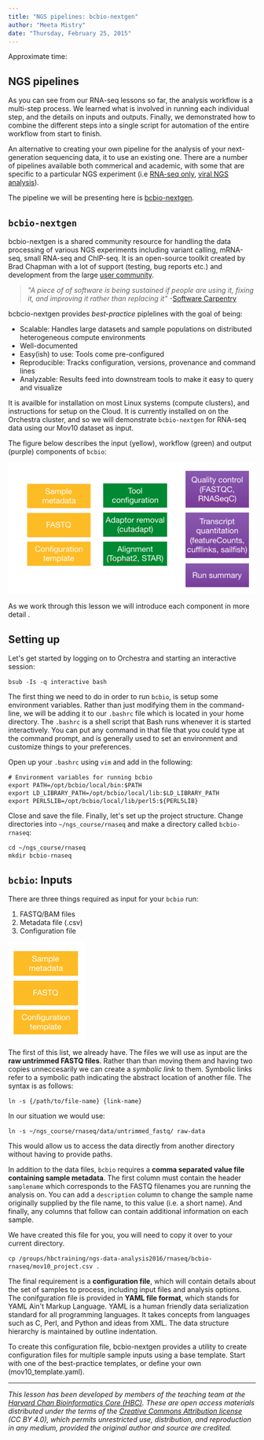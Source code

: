 ```yaml
---
title: "NGS pipelines: bcbio-nextgen"
author: "Meeta Mistry"
date: "Thursday, February 25, 2015"
---
```


Approximate time: 


## NGS pipelines

As you can see from our RNA-seq lessons so far, the analysis workflow is a multi-step process. We learned what is involved in running each individual step, and the details on inputs and outputs. Finally, we demonstrated how to combine the different steps into a single script for automation of the entire workflow from start to finish.

An alternative to creating your own pipeline for the analysis of your next-generation sequencing data, it to use an existing one. There are a number of pipelines available both commerical and academic, with some that are specific to a particular NGS experiment (i.e [RNA-seq only](http://www.biomedcentral.com/content/pdf/1471-2164-16-S6-S3.pdf), [viral NGS analysis](http://viral-ngs.readthedocs.org/en/latest/)).

The pipeline we will be presenting here is [bcbio-nextgen](https://bcbio-nextgen.readthedocs.org/en/latest/).


## `bcbio-nextgen`

bcbio-nextgen is a shared community resource for handling the data processing of various NGS experiments including variant calling, mRNA-seq, small RNA-seq and ChIP-seq. It is an open-source toolkit created by Brad Chapman with a lot of support (testing, bug reports etc.) and development from the large [user community](https://bcbio-nextgen.readthedocs.org/en/latest/contents/introduction.html#users).

> *"A piece of of software is being sustained if people are using it, fixing it, and improving it rather than replacing it"*
> -[Software Carpentry](http://software-carpentry.org/blog/2014/08/sustainability.html)
>

bcbcio-nextgen provides *best-practice* piplelines with the goal of being:

* Scalable: Handles large datasets and sample populations on distributed heterogeneous compute environments
* Well-documented
* Easy(ish) to use: Tools come pre-configured
* Reproducible: Tracks configuration, versions, provenance and command lines
* Analyzable: Results feed into downstream tools to make it easy to query and visualize

It is availble for installation on most Linux systems (compute clusters), and instructions for setup on the Cloud. It is currently installed on on the Orchestra cluster, and so we will demonstrate `bcbio-nextgen` for RNA-seq data using our Mov10 dataset as input.

The figure below describes the input (yellow), workflow (green) and output (purple) components of `bcbio`:

![bcbio](../img/bcbio-pipeline.png) 

As we work through this lesson we will introduce each component in more detail .


## Setting up

Let's get started by logging on to Orchestra and starting an interactive session:

	bsub -Is -q interactive bash
	
The first thing we need to do in order to run `bcbio`, is setup some environment variables. Rather than just modifying them in the command-line, we will be adding it to our `.bashrc` file which is  located in your home directory. The `.bashrc` is a shell script that Bash runs whenever it is started interactively. You can put any command in that file that you could type at the command prompt, and is generally used to set an environment and customize things to your preferences.

Open up your `.bashrc` using `vim` and add in the following:

	# Environment variables for running bcbio
	export PATH=/opt/bcbio/local/bin:$PATH
	export LD_LIBRARY_PATH=/opt/bcbio/local/lib:$LD_LIBRARY_PATH
	export PERL5LIB=/opt/bcbio/local/lib/perl5:${PERL5LIB}
 
Close and save the file. Finally, let's set up the project structure. Change directories into `~/ngs_course/rnaseq` and make a directory called `bcbio-rnaseq`:

	cd ~/ngs_course/rnaseq
	mkdir bcbio-rnaseq



## `bcbio`: Inputs

There are three things required as input for your `bcbio` run:

1. FASTQ/BAM files
2. Metadata file (.csv)
3. Configuration file

![bcbio-input](../img/bcbio-input.png) 

The first of this list, we already have. The files we will use as input are the **raw untrimmed FASTQ files**. Rather than than moving them and having two copies unneccesarily we can create a *symbolic link* to them. Symbolic links refer to a symbolic path indicating the abstract location of another file. The syntax is as follows:

	ln -s {/path/to/file-name} {link-name}

In our situation we would use:

	ln -s ~/ngs_course/rnaseq/data/untrimmed_fastq/ raw-data

This would allow us to access the data directly from another directory without having to provide paths.

In addition to the data files, `bcbio` requires a **comma separated value file containing sample metadata**. The first column must contain the header `samplename` which corresponds to the FASTQ filenames you are running the analysis on. You can add a `description` column to change the sample name originally supplied by the file name, to this value (i.e. a short name). And finally, any columns that follow can contain additional information on each sample.

We have created this file for you, you will need to copy it over to your current directory.

	cp /groups/hbctraining/ngs-data-analysis2016/rnaseq/bcbio-rnaseq/mov10_project.csv .
	

The final requirement is a **configuration file**, which will contain details about the set of samples to process, including input files and analysis options. The conifguration file is provided in **YAML file format**, which stands for YAML Ain't Markup Language. YAML is a human friendly data serialization standard for all programming languages. It takes concepts from languages such as C, Perl, and Python and ideas from XML. The data structure hierarchy is maintained by outline indentation.


To create this configuration file, bcbio-nextgen provides a utility to create configuration files for multiple sample inputs using a base template. Start with one of the best-practice templates, or define your own (mov10_template.yaml).


	





***
*This lesson has been developed by members of the teaching team at the [Harvard Chan Bioinformatics Core (HBC)](http://bioinformatics.sph.harvard.edu/). These are open access materials distributed under the terms of the [Creative Commons Attribution license](https://creativecommons.org/licenses/by/4.0/) (CC BY 4.0), which permits unrestricted use, distribution, and reproduction in any medium, provided the original author and source are credited.*
